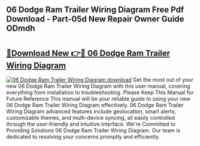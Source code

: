 ## 06 Dodge Ram Trailer Wiring Diagram Free Pdf Download - Part-05d New Repair Owner Guide ODmdh

# <h2><a href="http://dfufa9z.blite.top/?on=06+Dodge+Ram+Trailer+Wiring+Diagram">🔗Download New 👉🔴 06 Dodge Ram Trailer Wiring Diagram</a></h2>

[![06 Dodge Ram Trailer Wiring Diagram download](https://i.imgur.com/lujVjoI.png)](http://dfufa9z.blite.top/?on=06+Dodge+Ram+Trailer+Wiring+Diagram)
Get the most out of your new 06 Dodge Ram Trailer Wiring Diagram with this user manual, covering everything from installation to troubleshooting. Please Keep This Manual for Future Reference This manual will be your reliable guide to using your new 06 Dodge Ram Trailer Wiring Diagram effectively. 06 Dodge Ram Trailer Wiring Diagram advanced features include geolocation, smart alerts, customizable themes, and multi-device syncing, all easily controlled through the user-friendly and intuitive interface. We're Committed to Providing Solutions 06 Dodge Ram Trailer Wiring Diagram. Our team is dedicated to resolving your concerns promptly and efficiently.
